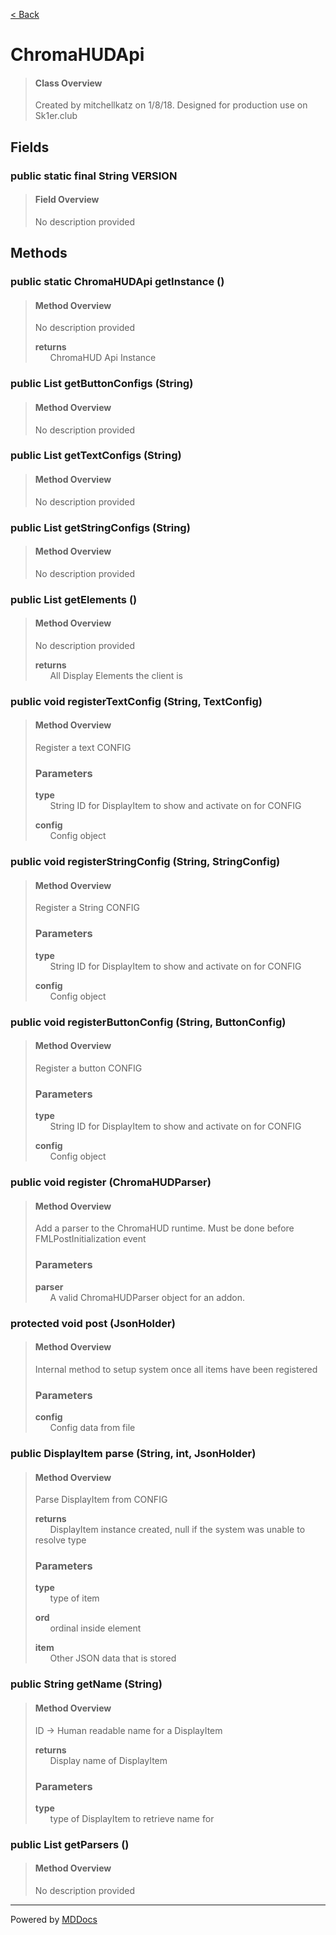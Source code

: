 [< Back](README.md)
# ChromaHUDApi #
>#### Class Overview ####
>Created by mitchellkatz on 1/8/18. Designed for production use on Sk1er.club
## Fields ##
### public static final String VERSION ###
>#### Field Overview ####
>No description provided
>
## Methods ##
### public static ChromaHUDApi getInstance () ###
>#### Method Overview ####
>No description provided
>
>**returns**<br />
>&nbsp;&nbsp;&nbsp;&nbsp;&nbsp;&nbsp;ChromaHUD Api Instance
>
### public List getButtonConfigs (String) ###
>#### Method Overview ####
>No description provided
>
### public List getTextConfigs (String) ###
>#### Method Overview ####
>No description provided
>
### public List getStringConfigs (String) ###
>#### Method Overview ####
>No description provided
>
### public List getElements () ###
>#### Method Overview ####
>No description provided
>
>**returns**<br />
>&nbsp;&nbsp;&nbsp;&nbsp;&nbsp;&nbsp;All Display Elements the client is
>
### public void registerTextConfig (String, TextConfig) ###
>#### Method Overview ####
>Register a text CONFIG
>
>### Parameters ###
>**type**<br />
>&nbsp;&nbsp;&nbsp;&nbsp;&nbsp;&nbsp;String ID for DisplayItem to show and activate on for CONFIG
>
>**config**<br />
>&nbsp;&nbsp;&nbsp;&nbsp;&nbsp;&nbsp;Config object
>
### public void registerStringConfig (String, StringConfig) ###
>#### Method Overview ####
>Register a String CONFIG
>
>### Parameters ###
>**type**<br />
>&nbsp;&nbsp;&nbsp;&nbsp;&nbsp;&nbsp;String ID for DisplayItem to show and activate on for CONFIG
>
>**config**<br />
>&nbsp;&nbsp;&nbsp;&nbsp;&nbsp;&nbsp;Config object
>
### public void registerButtonConfig (String, ButtonConfig) ###
>#### Method Overview ####
>Register a button CONFIG
>
>### Parameters ###
>**type**<br />
>&nbsp;&nbsp;&nbsp;&nbsp;&nbsp;&nbsp;String ID for DisplayItem to show and activate on for CONFIG
>
>**config**<br />
>&nbsp;&nbsp;&nbsp;&nbsp;&nbsp;&nbsp;Config object
>
### public void register (ChromaHUDParser) ###
>#### Method Overview ####
><p>Add a parser to the ChromaHUD runtime. Must be done before FMLPostInitialization event</p>
>
>### Parameters ###
>**parser**<br />
>&nbsp;&nbsp;&nbsp;&nbsp;&nbsp;&nbsp;A valid ChromaHUDParser object for an addon.
>
### protected void post (JsonHolder) ###
>#### Method Overview ####
>Internal method to setup system once all items have been registered
>
>### Parameters ###
>**config**<br />
>&nbsp;&nbsp;&nbsp;&nbsp;&nbsp;&nbsp;Config data from file
>
### public DisplayItem parse (String, int, JsonHolder) ###
>#### Method Overview ####
>Parse DisplayItem from CONFIG
>
>**returns**<br />
>&nbsp;&nbsp;&nbsp;&nbsp;&nbsp;&nbsp;DisplayItem instance created, null if the system was unable to resolve type
>
>### Parameters ###
>**type**<br />
>&nbsp;&nbsp;&nbsp;&nbsp;&nbsp;&nbsp;type of item
>
>**ord**<br />
>&nbsp;&nbsp;&nbsp;&nbsp;&nbsp;&nbsp;ordinal inside element
>
>**item**<br />
>&nbsp;&nbsp;&nbsp;&nbsp;&nbsp;&nbsp;Other JSON data that is stored
>
### public String getName (String) ###
>#### Method Overview ####
>ID -> Human readable name for a DisplayItem
>
>**returns**<br />
>&nbsp;&nbsp;&nbsp;&nbsp;&nbsp;&nbsp;Display name of DisplayItem
>
>### Parameters ###
>**type**<br />
>&nbsp;&nbsp;&nbsp;&nbsp;&nbsp;&nbsp;type of DisplayItem to retrieve name for
>
### public List getParsers () ###
>#### Method Overview ####
>No description provided
>

---
Powered by [MDDocs](https://github.com/VRCube/MDDocs)